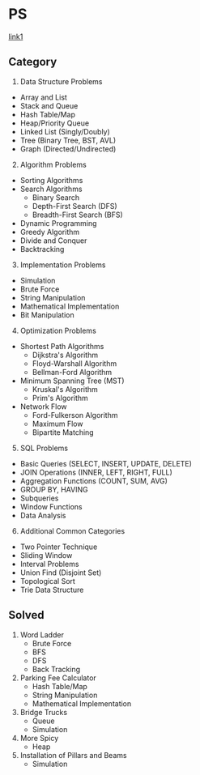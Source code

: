 # PS
[link1](https://velog.io/@pppp0722/%EC%BD%94%EB%94%A9%ED%85%8C%EC%8A%A4%ED%8A%B8-%EB%AC%B8%EC%A0%9C-%EC%9C%A0%ED%98%95-%EC%A0%95%EB%A6%AC)


## Category
1. Data Structure Problems
- Array and List
- Stack and Queue
- Hash Table/Map
- Heap/Priority Queue
- Linked List (Singly/Doubly)
- Tree (Binary Tree, BST, AVL)
- Graph (Directed/Undirected)

2. Algorithm Problems
- Sorting Algorithms
- Search Algorithms
  * Binary Search
  * Depth-First Search (DFS)
  * Breadth-First Search (BFS)
- Dynamic Programming
- Greedy Algorithm
- Divide and Conquer
- Backtracking

3. Implementation Problems
- Simulation
- Brute Force
- String Manipulation
- Mathematical Implementation
- Bit Manipulation

4. Optimization Problems
- Shortest Path Algorithms
  * Dijkstra's Algorithm
  * Floyd-Warshall Algorithm
  * Bellman-Ford Algorithm
- Minimum Spanning Tree (MST)
  * Kruskal's Algorithm
  * Prim's Algorithm
- Network Flow
  * Ford-Fulkerson Algorithm
  * Maximum Flow
  * Bipartite Matching

5. SQL Problems
- Basic Queries (SELECT, INSERT, UPDATE, DELETE)
- JOIN Operations (INNER, LEFT, RIGHT, FULL)
- Aggregation Functions (COUNT, SUM, AVG)
- GROUP BY, HAVING
- Subqueries
- Window Functions
- Data Analysis

6. Additional Common Categories
- Two Pointer Technique
- Sliding Window
- Interval Problems
- Union Find (Disjoint Set)
- Topological Sort
- Trie Data Structure

## Solved
1. Word Ladder
    - Brute Force
    - BFS
    - DFS
    - Back Tracking
2. Parking Fee Calculator
    - Hash Table/Map
    - String Manipulation
    - Mathematical Implementation
3. Bridge Trucks
    - Queue
    - Simulation
4. More Spicy
    - Heap
5. Installation of Pillars and Beams
    - Simulation